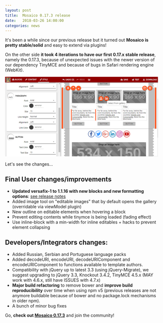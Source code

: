 ```yaml
---
layout: post
title:  Mosaico 0.17.3 release
date:   2018-03-26 14:00:00
categories: news
---
```


It's been a while since our previous release but it turned out **Mosaico is pretty stable/solid** and easy to extend via plugins!

On the other side **it took 4 iterations to have our first 0.17.x stable release**, namely the 0.17.3, because of unexpected issues with the newer version of our dependency TinyMCE and because of bugs in Safari rendering engine (WebKit).

![Mosaico 0.17](/assets/images/mosaico-0.17.png)

Let's see the changes...
<!--break-->

## Final User changes/improvements

- **Updated versafix-1 to 1.1.16 with new blocks and new formatting options**: [see release notes](/news/update-to-our-versafix-master-template-for-emails/)
- Added image tool on "editable images" that by default opens the gallery (overridable via viewModel plugin)
- New outline on editable elements when hovering a block
- Prevent editing contents while tinymce is being loaded (fading effect)
- Use inline-block with a min-width for inline editables + hacks to prevent element collapsing

## Developers/Integrators changes:

- Added Russian, Serbian and Portuguese language packs
- Added decodeURI, encodeURI, decodeURIComponent and encodeURIComponent to functions available to template authors.
- Compatibility with jQuery up to latest 3.3 (using jQuery-Migrate), we suggest upgrading to jQuery 3.3, Knockout 3.4.2, TinyMCE 4.5.x (MAY work with 4.6.x, still have ISSUES with 4.7.x)
- **Major build refactoring** to remove bower and **improve build reproducibility** over time when using npm v5 (previous releases are not anymore buildable because of bower and no package.lock mechanisms in older npm).
- A bunch of minor bug fixes

Go, **check out [Mosaico 0.17.3](https://github.com/voidlabs/mosaico/releases/tag/v0.17.3)** and join the community!
